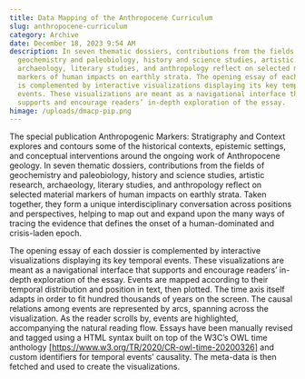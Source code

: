 ```yaml
---
title: Data Mapping of the Anthropocene Curriculum
slug: anthropocene-curriculum
category: Archive
date: December 18, 2023 9:54 AM
description: In seven thematic dossiers, contributions from the fields of
  geochemistry and paleobiology, history and science studies, artistic research,
  archaeology, literary studies, and anthropology reflect on selected material
  markers of human impacts on earthly strata. The opening essay of each dossier
  is complemented by interactive visualizations displaying its key temporal
  events. These visualizations are meant as a navigational interface that
  supports and encourage readers’ in-depth exploration of the essay.
himage: /uploads/dmacp-pip.png
---
```

The special publication Anthropogenic Markers: Stratigraphy and Context explores and contours some of the historical contexts, epistemic settings, and conceptual interventions around the ongoing work of Anthropocene geology. In seven thematic dossiers, contributions from the fields of geochemistry and paleobiology, history and science studies, artistic research, archaeology, literary studies, and anthropology reflect on selected material markers of human impacts on earthly strata. Taken together, they form a unique interdisciplinary conversation across positions and perspectives, helping to map out and expand upon the many ways of tracing the evidence that defines the onset of a human-dominated and crisis-laden epoch.

The opening essay of each dossier is complemented by interactive visualizations displaying its key temporal events. These visualizations are meant as a navigational interface that supports and encourage readers’ in-depth exploration of the essay. Events are mapped according to their temporal distribution and position in text, then plotted. The time axis itself adapts in order to fit hundred thousands of years on the screen. The causal relations among events are represented by arcs, spanning across the visualization. As the reader scrolls by, events are highlighted, accompanying the natural reading flow. Essays have been manually revised and tagged using a HTML syntax built on top of the W3C’s OWL time anthology \[https://www.w3.org/TR/2020/CR-owl-time-20200326] and custom identifiers for temporal events’ causality. The meta-data is then fetched and used to create the visualizations.